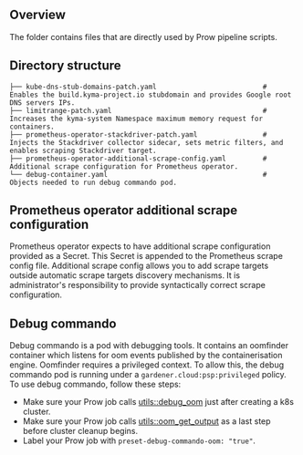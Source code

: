 ## Overview

The folder contains files that are directly used by Prow pipeline scripts.

## Directory structure

```
├── kube-dns-stub-domains-patch.yaml                          # Enables the build.kyma-project.io stubdomain and provides Google root DNS servers IPs.
├── limitrange-patch.yaml                                     # Increases the kyma-system Namespace maximum memory request for containers.
├── prometheus-operator-stackdriver-patch.yaml                # Injects the Stackdriver collector sidecar, sets metric filters, and enables scraping Stackdriver target.
├── prometheus-operator-additional-scrape-config.yaml         # Additional scrape configuration for Prometheus operator.
└── debug-container.yaml                                      # Objects needed to run debug commando pod. 
```

## Prometheus operator additional scrape configuration

Prometheus operator expects to have additional scrape configuration provided as a Secret. This Secret is appended to the Prometheus scrape config file.
Additional scrape config allows you to add scrape targets outside automatic scrape targets discovery mechanisms.
It is administrator's responsibility to provide syntactically correct scrape configuration.

## Debug commando

Debug commando is a pod with debugging tools. It contains an oomfinder container which listens for oom events published by the containerisation engine. Oomfinder requires a privileged context. To allow this, the debug commando pod is running under a `gardener.cloud:psp:privileged` policy. To use debug commando, follow these steps: 
* Make sure your Prow job calls [utils::debug_oom](https://github.com/kyma-project/test-infra/blob/732e1fc8cc887d4328ce457c7af9566fae79be97/prow/scripts/lib/utils.sh) just after creating a k8s cluster.
* Make sure your Prow job calls [utils::oom_get_output](https://github.com/kyma-project/test-infra/blob/732e1fc8cc887d4328ce457c7af9566fae79be97/prow/scripts/lib/utils.sh) as a last step before cluster cleanup begins.
* Label your Prow job with `preset-debug-commando-oom: "true"`.
